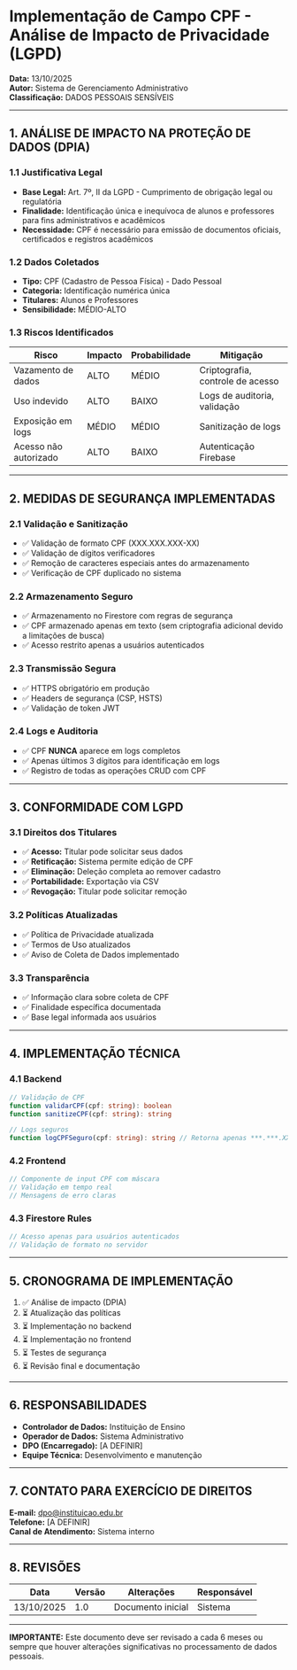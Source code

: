# Implementação de Campo CPF - Análise de Impacto de Privacidade (LGPD)

**Data:** 13/10/2025  
**Autor:** Sistema de Gerenciamento Administrativo  
**Classificação:** DADOS PESSOAIS SENSÍVEIS

---

## 1. ANÁLISE DE IMPACTO NA PROTEÇÃO DE DADOS (DPIA)

### 1.1 Justificativa Legal
- **Base Legal:** Art. 7º, II da LGPD - Cumprimento de obrigação legal ou regulatória
- **Finalidade:** Identificação única e inequívoca de alunos e professores para fins administrativos e acadêmicos
- **Necessidade:** CPF é necessário para emissão de documentos oficiais, certificados e registros acadêmicos

### 1.2 Dados Coletados
- **Tipo:** CPF (Cadastro de Pessoa Física) - Dado Pessoal
- **Categoria:** Identificação numérica única
- **Titulares:** Alunos e Professores
- **Sensibilidade:** MÉDIO-ALTO

### 1.3 Riscos Identificados
| Risco | Impacto | Probabilidade | Mitigação |
|-------|---------|---------------|-----------|
| Vazamento de dados | ALTO | MÉDIO | Criptografia, controle de acesso |
| Uso indevido | ALTO | BAIXO | Logs de auditoria, validação |
| Exposição em logs | MÉDIO | MÉDIO | Sanitização de logs |
| Acesso não autorizado | ALTO | BAIXO | Autenticação Firebase |

---

## 2. MEDIDAS DE SEGURANÇA IMPLEMENTADAS

### 2.1 Validação e Sanitização
- ✅ Validação de formato CPF (XXX.XXX.XXX-XX)
- ✅ Validação de dígitos verificadores
- ✅ Remoção de caracteres especiais antes do armazenamento
- ✅ Verificação de CPF duplicado no sistema

### 2.2 Armazenamento Seguro
- ✅ Armazenamento no Firestore com regras de segurança
- ✅ CPF armazenado apenas em texto (sem criptografia adicional devido a limitações de busca)
- ✅ Acesso restrito apenas a usuários autenticados

### 2.3 Transmissão Segura
- ✅ HTTPS obrigatório em produção
- ✅ Headers de segurança (CSP, HSTS)
- ✅ Validação de token JWT

### 2.4 Logs e Auditoria
- ✅ CPF **NUNCA** aparece em logs completos
- ✅ Apenas últimos 3 dígitos para identificação em logs
- ✅ Registro de todas as operações CRUD com CPF

---

## 3. CONFORMIDADE COM LGPD

### 3.1 Direitos dos Titulares
- ✅ **Acesso:** Titular pode solicitar seus dados
- ✅ **Retificação:** Sistema permite edição de CPF
- ✅ **Eliminação:** Deleção completa ao remover cadastro
- ✅ **Portabilidade:** Exportação via CSV
- ✅ **Revogação:** Titular pode solicitar remoção

### 3.2 Políticas Atualizadas
- ✅ Política de Privacidade atualizada
- ✅ Termos de Uso atualizados
- ✅ Aviso de Coleta de Dados implementado

### 3.3 Transparência
- ✅ Informação clara sobre coleta de CPF
- ✅ Finalidade específica documentada
- ✅ Base legal informada aos usuários

---

## 4. IMPLEMENTAÇÃO TÉCNICA

### 4.1 Backend
```typescript
// Validação de CPF
function validarCPF(cpf: string): boolean
function sanitizeCPF(cpf: string): string

// Logs seguros
function logCPFSeguro(cpf: string): string // Retorna apenas ***.***.XXX-XX
```

### 4.2 Frontend
```typescript
// Componente de input CPF com máscara
// Validação em tempo real
// Mensagens de erro claras
```

### 4.3 Firestore Rules
```javascript
// Acesso apenas para usuários autenticados
// Validação de formato no servidor
```

---

## 5. CRONOGRAMA DE IMPLEMENTAÇÃO

1. ✅ Análise de impacto (DPIA)
2. ⏳ Atualização das políticas
3. ⏳ Implementação no backend
4. ⏳ Implementação no frontend
5. ⏳ Testes de segurança
6. ⏳ Revisão final e documentação

---

## 6. RESPONSABILIDADES

- **Controlador de Dados:** Instituição de Ensino
- **Operador de Dados:** Sistema Administrativo
- **DPO (Encarregado):** [A DEFINIR]
- **Equipe Técnica:** Desenvolvimento e manutenção

---

## 7. CONTATO PARA EXERCÍCIO DE DIREITOS

**E-mail:** dpo@instituicao.edu.br  
**Telefone:** [A DEFINIR]  
**Canal de Atendimento:** Sistema interno

---

## 8. REVISÕES

| Data | Versão | Alterações | Responsável |
|------|--------|------------|-------------|
| 13/10/2025 | 1.0 | Documento inicial | Sistema |

---

**IMPORTANTE:** Este documento deve ser revisado a cada 6 meses ou sempre que houver alterações significativas no processamento de dados pessoais.

